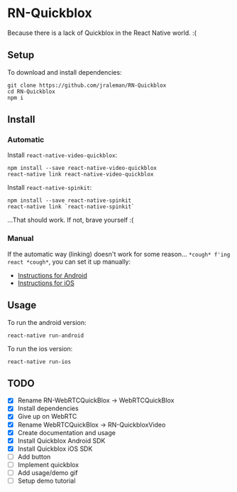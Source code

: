 # RN-Quickblox

Because there is a lack of Quickblox in the React Native world. :(

## Setup

To download and install dependencies:

```
git clone https://github.com/jraleman/RN-Quickblox
cd RN-Quickblox
npm i
```

## Install

### Automatic

Install `react-native-video-quickblox`:

```
npm install --save react-native-video-quickblox
react-native link react-native-video-quickblox
```

Install `react-native-spinkit`:

```
npm install --save react-native-spinkit
react-native link `react-native-spinkit`
```

...That should work. If not, brave yourself :(

### Manual

If the automatic way (linking) doesn't work for some reason...
``*cough* f'ing react *cough*``, you can set it up manually:

- [Instructions for Android](resources/steps-android.md)
- [Instructions for iOS](resources/steps-ios.md)

## Usage

To run the android version:

```
react-native run-android
```

To run the ios version:

```
react-native run-ios
```

## TODO

- [x] Rename RN-WebRTCQuickBlox -> WebRTCQuickBlox
- [x] Install dependencies
- [x] Give up on WebRTC
- [x] Rename WebRTCQuickBlox -> RN-QuickbloxVideo
- [x] Create documentation and usage
- [x] Install Quickblox Android SDK
- [x] Install Quickblox iOS SDK
- [ ] Add button
- [ ] Implement quickblox
- [ ] Add usage/demo gif
- [ ] Setup demo tutorial
